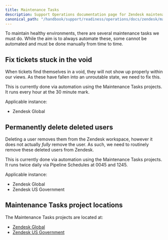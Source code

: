 ```yaml
---
title: Maintenance Tasks
description: Support Operations documentation page for Zendesk maintenance tasks
canonical_path: "/handbook/support/readiness/operations/docs/zendesk/maintenance"
---
```


To maintain healthy environments, there are several maintenance tasks we must
do. While the aim is to always automate these, some cannot be automated and
must be done manually from time to time.

## Fix tickets stuck in the void

When tickets find themselves in a void, they will not show up properly within
our views. As these have fallen into an unroutable state, we need to fix this.

This is currently done via automation using the Maintenance Tasks projects.
It runs every hour at the 30 minute mark.

Applicable instance:

- Zendesk Global

## Permanently delete deleted users

Deleting a user removes them from the Zendesk workspace, however it does not
actually _fully_ remove the user. As such, we need to routinely remove these
deleted users from Zendesk.

This is currently done via automation using the Maintenance Tasks projects.
It runs twice daily via Pipeline Schedules at 0045 and 1245.

Applicable instance:

- Zendesk Global
- Zendesk US Government

## Maintenance Tasks project locations

The Maintenance Tasks projects are located at:

- [Zendesk Global](https://gitlab.com/gitlab-support-readiness/zendesk-global/maintenance-tasks)
- [Zendesk US Government](https://gitlab.com/gitlab-support-readiness/zendesk-us-government/maintenance-tasks)